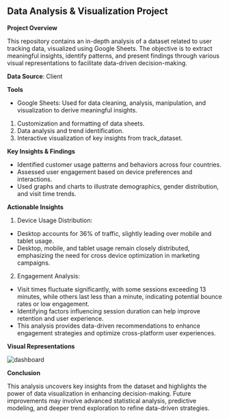 <h2> Data Analysis & Visualization Project</h2>

****Project Overview**** 

This repository contains an in-depth analysis of a dataset related to user tracking data, visualized 
using Google Sheets. The objective is to extract meaningful insights, identify patterns, and present 
findings through various visual representations to facilitate data-driven decision-making.

****Data Source****: Client

****Tools****
* Google Sheets: Used for data cleaning, analysis, manipulation, and visualization to derive 
meaningful insights.

1. Customization and formatting of data sheets.
2. Data analysis and trend identification.
3. Interactive visualization of key insights from track_dataset.

****Key Insights & Findings****
* Identified customer usage patterns and behaviors across four countries.
* Assessed user engagement based on device preferences and interactions.
* Used graphs and charts to illustrate demographics, gender distribution, and visit time trends.

****Actionable Insights****
1. Device Usage Distribution: 
* Desktop accounts for 36% of traffic, slightly leading over mobile and tablet usage. 
* Desktop, mobile, and tablet usage remain closely distributed, emphasizing the need for cross
device optimization in marketing campaigns. 
2. Engagement Analysis: 
* Visit times fluctuate significantly, with some sessions exceeding 13 minutes, while others last less 
than a minute, indicating potential bounce rates or low engagement. 
* Identifying factors influencing session duration can help improve retention and user experience. 
* This analysis provides data-driven recommendations to enhance engagement strategies and 
optimize cross-platform user experiences.  

****Visual Representations****

![dashboard](https://github.com/sakibahmed-da/plant_sales_analysis/blob/main/dashboard.png)

****Conclusion****

This analysis uncovers key insights from the dataset and highlights the power of data visualization 
in enhancing decision-making. Future improvements may involve advanced statistical analysis, 
predictive modeling, and deeper trend exploration to refine data-driven strategies.

